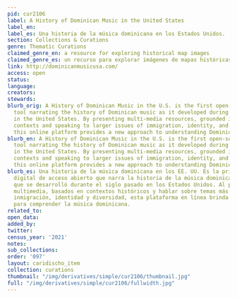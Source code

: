 ```yaml
---
pid: cur2106
label: A History of Dominican Music in the United States
label_en:
label_es: Una historia de la música dominicana en los Estados Unidos.
section: Collections & Curations
genre: Thematic Curations
claimed_genre_en: a resource for exploring historical map images
claimed_genre_es: un recurso para explorar imágenes de mapas históricas
link: http://dominicanmusicusa.com/
access: open
status:
language:
creators:
stewards:
blurb_orig: A History of Dominican Music in the U.S. is the first open-source digital
  tool narrating the history of Dominican music as it developed during the past century
  in the United States. By presenting multi-media resources, grounded in historical
  contexts and speaking to larger issues of immigration, identity, and diversity,
  this online platform provides a new approach to understanding Dominican music.
blurb_en: A History of Dominican Music in the U.S. is the first open-source digital
  tool narrating the history of Dominican music as it developed during the past century
  in the United States. By presenting multi-media resources, grounded in historical
  contexts and speaking to larger issues of immigration, identity, and diversity,
  this online platform provides a new approach to understanding Dominican music.
blurb_es: Una historia de la música dominicana en los EE. UU. Es la primera herramienta
  digital de acceso abierto que narra la historia de la música dominicana a medida
  que se desarrolló durante el siglo pasado en los Estados Unidos. Al presentar recursos
  multimedia, basados en contextos históricos y hablar sobre temas más amplios de
  inmigración, identidad y diversidad, esta plataforma en línea brinda un nuevo enfoque
  para comprender la música dominicana.
related_to:
open_data:
added_by:
twitter:
census_year: '2021'
notes:
sub_collections:
order: '097'
layout: caridischo_item
collection: curations
thumbnail: "/img/derivatives/simple/cur2106/thumbnail.jpg"
full: "/img/derivatives/simple/cur2106/fullwidth.jpg"
---
```

